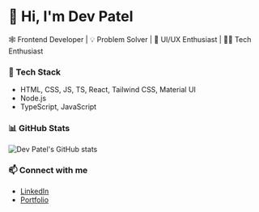 # 👋 Hi, I'm Dev Patel  

🕸️ Frontend Developer | 💡 Problem Solver | 🎨 UI/UX Enthusiast | 🧑‍💻 Tech Enthusiast  

### 🔧 Tech Stack
- HTML, CSS, JS, TS, React, Tailwind CSS, Material UI  
- Node.js
- TypeScript, JavaScript 

### 📊 GitHub Stats
![Dev Patel's GitHub stats](https://github-readme-stats.vercel.app/api?username=Dev-Patel-4522&show_icons=true&theme=radical)

### 📫 Connect with me
- [LinkedIn](https://www.linkedin.com/in/dev-patel-0bba48219/)  
- [Portfolio](https://dev-portfoliosite.netlify.app/)
